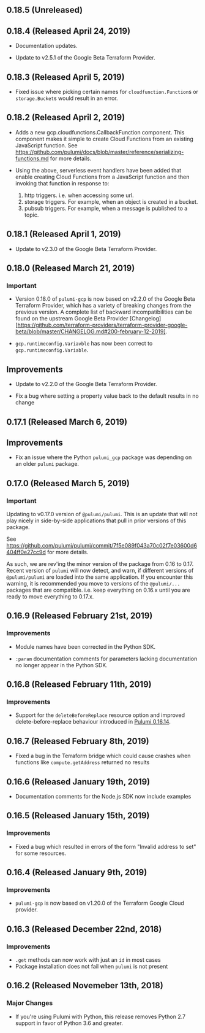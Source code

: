 ## 0.18.5 (Unreleased)

## 0.18.4 (Released April 24, 2019)

- Documentation updates.

- Update to v2.5.1 of the Google Beta Terraform Provider.

## 0.18.3 (Released April 5, 2019)

- Fixed issue where picking certain names for `cloudfunction.Function`s or `storage.Bucket`s would
  result in an error.

## 0.18.2 (Released April 2, 2019)

- Adds a new gcp.cloudfunctions.CallbackFunction component.  This component makes it simple to
  create Cloud Functions from an existing JavaScript function.  See
  https://github.com/pulumi/docs/blob/master/reference/serializing-functions.md for more details.

- Using the above, serverless event handlers have been added that enable creating Cloud Functions
  from a JavaScript function and then invoking that function in response to:
    1. http triggers.  i.e. when accessing some url.
    2. storage triggers.  For example, when an object is created in a bucket.
    3. pubsub triggers.  For example, when a message is published to a topic.

## 0.18.1 (Released April 1, 2019)

- Update to v2.3.0 of the Google Beta Terraform Provider.

## 0.18.0 (Released March 21, 2019)

### Important

- Version 0.18.0 of `pulumi-gcp` is now based on v2.2.0 of the Google Beta Terraform Provider, which has a variety of breaking changes from the previous version. A complete list of backward incompatibilities can be found on the
  upstream Google Beta Provider [Changelog][https://github.com/terraform-providers/terraform-provider-google-beta/blob/master/CHANGELOG.md#200-february-12-2019].

- `gcp.runtimeconfig.Variavble` has now been correct to `gcp.runtimeconfig.Variable`.

## Improvements

- Update to v2.2.0 of the Google Beta Terraform Provider.

- Fix a bug where setting a property value back to the default results in no change

## 0.17.1 (Released March 6, 2019)

## Improvements

- Fix an issue where the Python `pulumi_gcp` package was depending on an older `pulumi` package.

## 0.17.0 (Released March 5, 2019)

### Important

Updating to v0.17.0 version of `@pulumi/pulumi`.  This is an update that will not play nicely
in side-by-side applications that pull in prior versions of this package.

See https://github.com/pulumi/pulumi/commit/7f5e089f043a70c02f7e03600d6404ff0e27cc9d for more details.

As such, we are rev'ing the minor version of the package from 0.16 to 0.17.  Recent version of `pulumi` will now detect, and warn, if different versions of `@pulumi/pulumi` are loaded into the same application.  If you encounter this warning, it is recommended you move to versions of the `@pulumi/...` packages that are compatible.  i.e. keep everything on 0.16.x until you are ready to move everything to 0.17.x.

## 0.16.9 (Released February 21st, 2019)

### Improvements

- Module names have been corrected in the Python SDK.

- `:param` documentation comments for parameters lacking documentation no longer appear in the Python SDK.

## 0.16.8 (Released February 11th, 2019)

### Improvements

- Support for the `deleteBeforeReplace` resource option and improved
  delete-before-replace behaviour introduced in [Pulumi
  0.16.14](https://github.com/pulumi/pulumi/blob/master/CHANGELOG.md#01614-released-january-31st-2019).

## 0.16.7 (Released February 8th, 2019)

- Fixed a bug in the Terraform bridge which could cause crashes when functions like `compute.getAddress` returned no
  results

## 0.16.6 (Released January 19th, 2019)

- Documentation comments for the Node.js SDK now include examples

## 0.16.5 (Released January 15th, 2019)

### Improvements

- Fixed a bug which resulted in errors of the form "Invalid address to set" for some resources.

## 0.16.4 (Released January 9th, 2019)

### Improvements

- `pulumi-gcp` is now based on v1.20.0 of the Terraform Google Cloud provider.

## 0.16.3 (Released December 22nd, 2018)

### Improvements

- `.get` methods can now work with just an `id` in most cases
- Package installation does not fail when `pulumi` is not present

## 0.16.2 (Released Novemeber 13th, 2018)

### Major Changes

- If you're using Pulumi with Python, this release removes Python 2.7 support in favor of Python 3.6 and greater.
